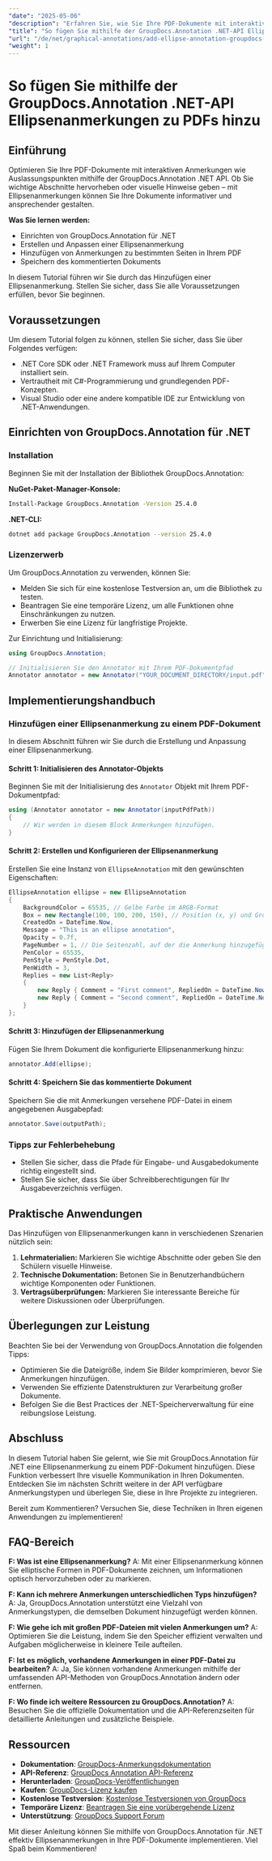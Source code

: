 ```yaml
---
"date": "2025-05-06"
"description": "Erfahren Sie, wie Sie Ihre PDF-Dokumente mit interaktiven Ellipsenanmerkungen mithilfe der GroupDocs.Annotation .NET API optimieren. Diese Anleitung bietet Entwicklern Schritt-für-Schritt-Anleitungen."
"title": "So fügen Sie mithilfe der GroupDocs.Annotation .NET-API Ellipsenanmerkungen zu PDFs hinzu"
"url": "/de/net/graphical-annotations/add-ellipse-annotation-groupdocs-annotation-dotnet/"
"weight": 1
---
```


# So fügen Sie mithilfe der GroupDocs.Annotation .NET-API Ellipsenanmerkungen zu PDFs hinzu

## Einführung

Optimieren Sie Ihre PDF-Dokumente mit interaktiven Anmerkungen wie Auslassungspunkten mithilfe der GroupDocs.Annotation .NET API. Ob Sie wichtige Abschnitte hervorheben oder visuelle Hinweise geben – mit Ellipsenanmerkungen können Sie Ihre Dokumente informativer und ansprechender gestalten.

**Was Sie lernen werden:**
- Einrichten von GroupDocs.Annotation für .NET
- Erstellen und Anpassen einer Ellipsenanmerkung
- Hinzufügen von Anmerkungen zu bestimmten Seiten in Ihrem PDF
- Speichern des kommentierten Dokuments

In diesem Tutorial führen wir Sie durch das Hinzufügen einer Ellipsenanmerkung. Stellen Sie sicher, dass Sie alle Voraussetzungen erfüllen, bevor Sie beginnen.

## Voraussetzungen

Um diesem Tutorial folgen zu können, stellen Sie sicher, dass Sie über Folgendes verfügen:
- .NET Core SDK oder .NET Framework muss auf Ihrem Computer installiert sein.
- Vertrautheit mit C#-Programmierung und grundlegenden PDF-Konzepten.
- Visual Studio oder eine andere kompatible IDE zur Entwicklung von .NET-Anwendungen.

## Einrichten von GroupDocs.Annotation für .NET

### Installation

Beginnen Sie mit der Installation der Bibliothek GroupDocs.Annotation:

**NuGet-Paket-Manager-Konsole:**
```bash
Install-Package GroupDocs.Annotation -Version 25.4.0
```

**.NET-CLI:**
```bash
dotnet add package GroupDocs.Annotation --version 25.4.0
```

### Lizenzerwerb

Um GroupDocs.Annotation zu verwenden, können Sie:
- Melden Sie sich für eine kostenlose Testversion an, um die Bibliothek zu testen.
- Beantragen Sie eine temporäre Lizenz, um alle Funktionen ohne Einschränkungen zu nutzen.
- Erwerben Sie eine Lizenz für langfristige Projekte.

Zur Einrichtung und Initialisierung:
```csharp
using GroupDocs.Annotation;

// Initialisieren Sie den Annotator mit Ihrem PDF-Dokumentpfad
Annotator annotator = new Annotator("YOUR_DOCUMENT_DIRECTORY/input.pdf");
```

## Implementierungshandbuch

### Hinzufügen einer Ellipsenanmerkung zu einem PDF-Dokument

In diesem Abschnitt führen wir Sie durch die Erstellung und Anpassung einer Ellipsenanmerkung.

#### Schritt 1: Initialisieren des Annotator-Objekts

Beginnen Sie mit der Initialisierung des `Annotator` Objekt mit Ihrem PDF-Dokumentpfad:
```csharp
using (Annotator annotator = new Annotator(inputPdfPath))
{
    // Wir werden in diesem Block Anmerkungen hinzufügen.
}
```

#### Schritt 2: Erstellen und Konfigurieren der Ellipsenanmerkung

Erstellen Sie eine Instanz von `EllipseAnnotation` mit den gewünschten Eigenschaften:
```csharp
EllipseAnnotation ellipse = new EllipseAnnotation
{
    BackgroundColor = 65535, // Gelbe Farbe im ARGB-Format
    Box = new Rectangle(100, 100, 200, 150), // Position (x, y) und Größe (Breite, Höhe)
    CreatedOn = DateTime.Now,
    Message = "This is an ellipse annotation",
    Opacity = 0.7f,
    PageNumber = 1, // Die Seitenzahl, auf der die Anmerkung hinzugefügt werden soll
    PenColor = 65535,
    PenStyle = PenStyle.Dot,
    PenWidth = 3,
    Replies = new List<Reply>
    {
        new Reply { Comment = "First comment", RepliedOn = DateTime.Now },
        new Reply { Comment = "Second comment", RepliedOn = DateTime.Now }
    }
};
```

#### Schritt 3: Hinzufügen der Ellipsenanmerkung

Fügen Sie Ihrem Dokument die konfigurierte Ellipsenanmerkung hinzu:
```csharp
annotator.Add(ellipse);
```

#### Schritt 4: Speichern Sie das kommentierte Dokument

Speichern Sie die mit Anmerkungen versehene PDF-Datei in einem angegebenen Ausgabepfad:
```csharp
annotator.Save(outputPath);
```

### Tipps zur Fehlerbehebung

- Stellen Sie sicher, dass die Pfade für Eingabe- und Ausgabedokumente richtig eingestellt sind.
- Stellen Sie sicher, dass Sie über Schreibberechtigungen für Ihr Ausgabeverzeichnis verfügen.

## Praktische Anwendungen

Das Hinzufügen von Ellipsenanmerkungen kann in verschiedenen Szenarien nützlich sein:
1. **Lehrmaterialien:** Markieren Sie wichtige Abschnitte oder geben Sie den Schülern visuelle Hinweise.
2. **Technische Dokumentation:** Betonen Sie in Benutzerhandbüchern wichtige Komponenten oder Funktionen.
3. **Vertragsüberprüfungen:** Markieren Sie interessante Bereiche für weitere Diskussionen oder Überprüfungen.

## Überlegungen zur Leistung

Beachten Sie bei der Verwendung von GroupDocs.Annotation die folgenden Tipps:
- Optimieren Sie die Dateigröße, indem Sie Bilder komprimieren, bevor Sie Anmerkungen hinzufügen.
- Verwenden Sie effiziente Datenstrukturen zur Verarbeitung großer Dokumente.
- Befolgen Sie die Best Practices der .NET-Speicherverwaltung für eine reibungslose Leistung.

## Abschluss

In diesem Tutorial haben Sie gelernt, wie Sie mit GroupDocs.Annotation für .NET eine Ellipsenanmerkung zu einem PDF-Dokument hinzufügen. Diese Funktion verbessert Ihre visuelle Kommunikation in Ihren Dokumenten. Entdecken Sie im nächsten Schritt weitere in der API verfügbare Anmerkungstypen und überlegen Sie, diese in Ihre Projekte zu integrieren.

Bereit zum Kommentieren? Versuchen Sie, diese Techniken in Ihren eigenen Anwendungen zu implementieren!

## FAQ-Bereich

**F: Was ist eine Ellipsenanmerkung?**
A: Mit einer Ellipsenanmerkung können Sie elliptische Formen in PDF-Dokumente zeichnen, um Informationen optisch hervorzuheben oder zu markieren.

**F: Kann ich mehrere Anmerkungen unterschiedlichen Typs hinzufügen?**
A: Ja, GroupDocs.Annotation unterstützt eine Vielzahl von Anmerkungstypen, die demselben Dokument hinzugefügt werden können.

**F: Wie gehe ich mit großen PDF-Dateien mit vielen Anmerkungen um?**
A: Optimieren Sie die Leistung, indem Sie den Speicher effizient verwalten und Aufgaben möglicherweise in kleinere Teile aufteilen.

**F: Ist es möglich, vorhandene Anmerkungen in einer PDF-Datei zu bearbeiten?**
A: Ja, Sie können vorhandene Anmerkungen mithilfe der umfassenden API-Methoden von GroupDocs.Annotation ändern oder entfernen.

**F: Wo finde ich weitere Ressourcen zu GroupDocs.Annotation?**
A: Besuchen Sie die offizielle Dokumentation und die API-Referenzseiten für detaillierte Anleitungen und zusätzliche Beispiele.

## Ressourcen
- **Dokumentation**: [GroupDocs-Anmerkungsdokumentation](https://docs.groupdocs.com/annotation/net/)
- **API-Referenz**: [GroupDocs Annotation API-Referenz](https://reference.groupdocs.com/annotation/net/)
- **Herunterladen**: [GroupDocs-Veröffentlichungen](https://releases.groupdocs.com/annotation/net/)
- **Kaufen**: [GroupDocs-Lizenz kaufen](https://purchase.groupdocs.com/buy)
- **Kostenlose Testversion**: [Kostenlose Testversionen von GroupDocs](https://releases.groupdocs.com/annotation/net/)
- **Temporäre Lizenz**: [Beantragen Sie eine vorübergehende Lizenz](https://purchase.groupdocs.com/temporary-license/)
- **Unterstützung**: [GroupDocs Support Forum](https://forum.groupdocs.com/c/annotation/)

Mit dieser Anleitung können Sie mithilfe von GroupDocs.Annotation für .NET effektiv Ellipsenanmerkungen in Ihre PDF-Dokumente implementieren. Viel Spaß beim Kommentieren!
